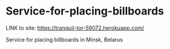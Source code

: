 # Service-for-placing-billboards
LINK to site: https://tranquil-tor-59072.herokuapp.com/

Service for placing billboards in Minsk, Belarus
